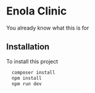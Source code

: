 
# Enola Clinic

You already know what this is for


## Installation

To install this project 

```bash
  composer install
  npm install
  npm run dev
```
    
